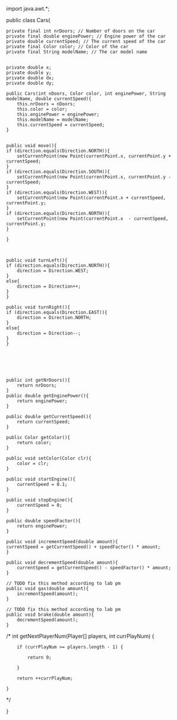 import java.awt.*;

public class Cars{

    private final int nrDoors; // Number of doors on the car
    private final double enginePower; // Engine power of the car
    private double currentSpeed; // The current speed of the car
    private final Color color; // Color of the car
    private final String modelName; // The car model name


    private double x;
    private double y;
    private double dx;
    private double dy;
    
    public Cars(int nDoors, Color color, int enginePower, String modelName, double currentSpeed){
        this.nrDoors = nDoors;
        this.color = color;
        this.enginePower = enginePower;
        this.modelName = modelName;
        this.currentSpeed = currentSpeed;
    }


    public void move(){
	if (direction.equals(Direction.NORTH)){
	    setCurrentPoint(new Point(currentPoint.x, currentPoint.y + currentSpeed;
	}
	if (direction.equals(Direction.SOUTH)){
	    setCurrentPoint(new Point(currentPoint.x, currentPoint.y - currentSpeed;
	}
	if (direction.equals(Direction.WEST)){
	    setCurrentPoint(new Point(currentPoint.x + currentSpeed, currentPoint.y;
	}
	if (direction.equals(Direction.NORTH)){
	    setCurrentPoint(new Point(currentPoint.x  - currentSpeed, currentPoint.y;
	}

    }
    


    public void turnLeft(){
	if (direction.equals(Direction.NORTH)){
	    direction = Direction.WEST;
	}
	else{
	    direction = Direction++;
	}
    }

    public void turnRight(){
	if (direction.equals(Direction.EAST)){
	    direction = Direction.NORTH;
	}
	else{
	    direction = Direction--;
	}
    }





    
    public int getNrDoors(){
        return nrDoors;
    }
    public double getEnginePower(){
        return enginePower;
    }

    public double getCurrentSpeed(){
        return currentSpeed;
    }

    public Color getColor(){
        return color;
    }

    public void setColor(Color clr){
	    color = clr;
    }

    public void startEngine(){
	    currentSpeed = 0.1;
    }

    public void stopEngine(){
	    currentSpeed = 0;
    }
    
    public double speedFactor(){
        return enginePower;
    }

    public void incrementSpeed(double amount){
	currentSpeed = getCurrentSpeed() + speedFactor() * amount;
    }

    public void decrementSpeed(double amount){
        currentSpeed = getCurrentSpeed() - speedFactor() * amount;
    }

    // TODO fix this method according to lab pm
    public void gas(double amount){
        incrementSpeed(amount);
    }

    // TODO fix this method according to lab pm
    public void brake(double amount){
        decrementSpeed(amount);
    }




/*
    int getNextPlayerNum(Player[] players, int currPlayNum) {

        if (currPlayNum >= players.length - 1) {

            return 0;

        }

        return ++currPlayNum;

    }


*/




}
